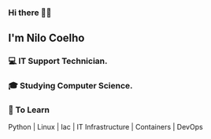 ### Hi there 👋🏾 <h2> I'm Nilo Coelho</h2>

<h3>💻 IT Support Technician.</h3>

<h3>🎓 Studying Computer Science.</h3>

<h3>📕 To Learn</h3>

Python | Linux | Iac | IT Infrastructure | Containers | DevOps


<!--
**nnilocoelho/nnilocoelho** is a ✨ _special_ ✨ repository because its `README.md` (this file) appears on your GitHub profile.

Here are some ideas to get you started:

- 🔭 I’m currently working on ...
- 🌱 I’m currently learning ...
- 👯 I’m looking to collaborate on ...
- 🤔 I’m looking for help with ...
- 💬 Ask me about ...
- 📫 How to reach me: ...
- 😄 Pronouns: ...
- ⚡ Fun fact: ...
-->
